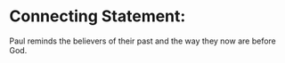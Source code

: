 # Connecting Statement:

Paul reminds the believers of their past and the way they now are before God.